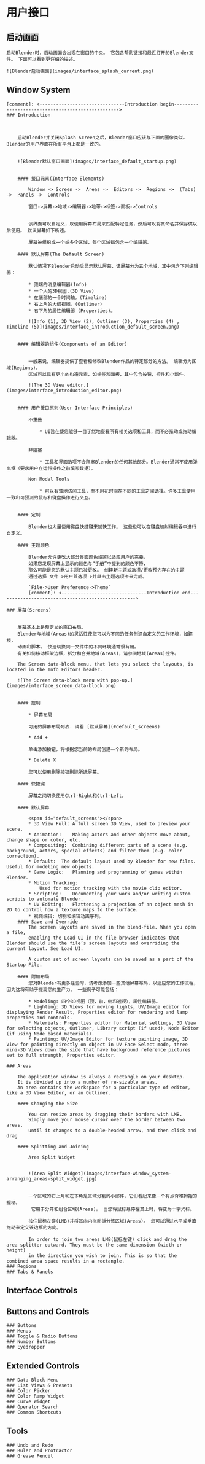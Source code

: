 
# 用户接口
	
## 启动画面

	启动Blender时，启动画面会出现在窗口的中央。 它包含帮助链接和最近打开的Blender文件。 下面可以看到更详细的描述。

	![Blender启动画面](images/interface_splash_current.png)
## Window System
	[comment]: <-------------------------------Introduction begin--------------------------------------------------> 
	### Introduction
	


		启动Blender并关闭Splash Screen之后，Blender窗口应该与下面的图像类似。 Blender的用户界面在所有平台上都是一致的。


		![Blender默认窗口画面](images/interface_default_startup.png)


		#### 接口元素(Interface Elements)

			Window -> Screen ->  Areas ->  Editors ->  Regions ->  (Tabs) ->  Panels ->  Controls

			窗口->屏幕->地域->编辑器->地带->标签->面板->Controls


			该界面可以自定义，以使用屏幕布局来匹配特定任务，然后可以将其命名并保存供以后使用。 默认屏幕如下所述。

			屏幕被组织成一个或多个区域，每个区域都包含一个编辑器。

		#### 默认屏幕(The Default Screen)

			默认情况下Blender启动后显示默认屏幕，该屏幕分为五个地域，其中包含下列编辑器：

			* 顶端的消息编辑器(Info)
			* 一个大的3D视图.(3D View)
			* 在底部的一个时间轴。(Timeline)
			* 右上角的大纲视图。(Outliner)
			* 右下角的属性编辑器 (Properties)。

			![Info (1), 3D View (2), Outliner (3), Properties (4) , Timeline (5)](images/interface_introduction_default_screen.png)


		#### 编辑器的组件(Components of an Editor)


			一般来说，编辑器提供了查看和修改Blender作品的特定部分的方法。 编辑分为区域(Regions)。 
			区域可以具有更小的构造元素，如标签和面板，其中包含按钮，控件和小部件。

			![The 3D View editor.](images/interface_introduction_editor.png)


		#### 用户接口原则(User Interface Principles)

			不重叠

				* UI旨在使您能够一目了然地查看所有相关选项和工具，而不必推动或拖动编辑器。

			非阻塞

				* 工具和界面选项不会阻塞Blender的任何其他部分。Blender通常不使用弹出框（要求用户在运行操作之前填写数据）。

			Non Modal Tools

				* 可以有效地访问工具，而不用花时间在不同的工具之间选择。许多工具使用一致和可预测的鼠标和键盘操作进行交互。


		#### 定制

			Blender也大量使用键盘快捷键来加快工作。 这些也可以在键盘映射编辑器中进行自定义。

		#### 主题颜色 

			Blender允许更改大部分界面颜色设置以适应用户的需要。 
			如果您发现屏幕上显示的颜色与“手册”中提到的颜色不符，
			那么可能是您的默认主题已被更改。 创建新主题或选择/更改预先存在的主题
			通过选择 文件->用户首选项->并单击主题选项卡来完成。

			`File->User Preference->Theme`
			[comment]: <-------------------------------Introduction end--------------------------------------------------> 
	
	### 屏幕(Screens)
	

		屏幕基本上是预定义的窗口布局。
		Blender与地域(Areas)的灵活性使您可以为不同的任务创建自定义的工作环境，如建模，
		动画和脚本。 快速切换同一文件中的不同环境通常很有用。
		有关如何移动框架边框，拆分和合并地域(Areas)，请参阅地域(Areas)控件。

		The Screen data-block menu, that lets you select the layouts, is located in the Info Editors header.

		![The Screen data-block menu with pop-up.](images/interface_screen_data-block.png)
		
		
		#### 控制

			* 屏幕布局

			可用的屏幕布局列表. 请看 [默认屏幕](#default_screens)

			* Add +

			单击添加按钮，将根据您当前的布局创建一个新的布局。

			* Delete X

			您可以使用删除按钮删除所选屏幕。
			
		#### 快捷键

			屏幕之间切换使用Ctrl-Right和Ctrl-Left。
		
		#### 默认屏幕

			<span id="default_screens"></span>
			* 3D View Full:	A full screen 3D View, used to preview your scene.
			* Animation:	Making actors and other objects move about, change shape or color, etc.
			* Compositing:	Combining different parts of a scene (e.g. background, actors, special effects) and filter them (e.g. color correction).
			* Default:	The default layout used by Blender for new files. Useful for modeling new objects.
			* Game Logic:	Planning and programming of games within Blender.
			* Motion Tracking:
				Used for motion tracking with the movie clip editor.
			* Scripting:	Documenting your work and/or writing custom scripts to automate Blender.
			* UV Editing:	Flattening a projection of an object mesh in 2D to control how a texture maps to the surface.
			* 视频编辑:	切割和编辑动画序列。
		#### Save and Override
			The screen layouts are saved in the blend-file. When you open a file, 
			enabling the Load UI in the file browser indicates that Blender should use the file’s screen layouts and overriding the current layout. See Load UI.

			A custom set of screen layouts can be saved as a part of the Startup File.

		#### 附加布局
			您对Blender有更多经验时，请考虑添加一些其他屏幕布局，以适应您的工作流程，因为这将有助于提高您的生产力。 一些例子可能包括：

			* Modeling:	四个3D视图（顶，前，侧和透视），属性编辑器。
			* Lighting:	3D Views for moving lights, UV/Image editor for displaying Render Result, Properties editor for rendering and lamp properties and controls.
			* Materials: Properties editor for Material settings, 3D View for selecting objects, Outliner, Library script (if used), Node Editor (if using Node based materials).
			* Painting:	UV/Image Editor for texture painting image, 3D View for painting directly on object in UV Face Select mode, three mini-3D Views down the side that have background reference pictures set to full strength, Properties editor.

	### Areas

		The application window is always a rectangle on your desktop. 
		It is divided up into a number of re-sizable areas. 
		An area contains the workspace for a particular type of editor, like a 3D View Editor, or an Outliner.

		#### Changing the Size

			You can resize areas by dragging their borders with LMB. 
			Simply move your mouse cursor over the border between two areas, 
			until it changes to a double-headed arrow, and then click and drag

		#### Splitting and Joining

			Area Split Widget


			![Area Split Widget](images/interface-window_system-arranging_areas-split_widget.jpg)


			一个区域的右上角和左下角是区域分割的小部件，它们看起来像一个有点脊椎拇指的握柄。
			 它用于分开和组合区域(Areas)。 当您将鼠标悬停在其上时，将变为十字光标。

			按住鼠标左键(LMB)并将其向内拖动拆分该区域(Areas)。 您可以通过水平或垂直拖动来定义该边框的方向。

			In order to join two areas LMB(鼠标左键) click and drag the area splitter outward. They must be the same dimension (width or height) 
			in the direction you wish to join. This is so that the combined area space results in a rectangle.
	### Regions
	### Tabs & Panels
## Interface Controls
## Buttons and Controls
	### Buttons
	### Menus
	### Toggle & Radio Buttons
	### Number Buttons
	### Eyedropper
## Extended Controls
	### Data-Block Menu
	### List Views & Presets
	### Color Picker
	### Color Ramp Widget
	### Curve Widget
	### Operator Search
	### Common Shortcuts
## Tools
	### Undo and Redo
	### Ruler and Protractor
	### Grease Pencil